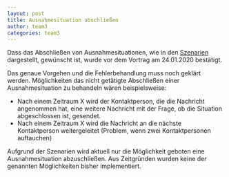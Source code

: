 ```yaml
---
layout: post
title: Ausnahmesituation abschließen
author: team3
categories: team3
---
```


Dass das Abschließen von Ausnahmesituationen, wie in den [Szenarien](https://archi-lab.io/display/public/03+-+Integration+Scenarios+For+Case+Study) dargestellt, gewünscht ist, wurde vor dem Vortrag am 24.01.2020 bestätigt. 

Das genaue Vorgehen und die Fehlerbehandlung muss noch geklärt werden. Möglichkeiten das nicht getätigte Abschließen einer Ausnahmesituation zu behandeln wären beispielsweise:

- Nach einem Zeitraum X wird der Kontaktperson, die die Nachricht angenommen hat, eine weitere Nachricht mit der Frage, ob die Situation abgeschlossen ist, gesendet.
- Nach einem Zeitraum X wird die Nachricht an die nächste Kontaktperson weitergeleitet (Problem, wenn zwei Kontaktpersonen auftauchen)

Aufgrund der Szenarien wird aktuell nur die Möglichkeit geboten eine Ausnahmesituation abzuschließen. Aus Zeitgründen wurden keine der genannten Möglichkeiten bisher implementiert.
